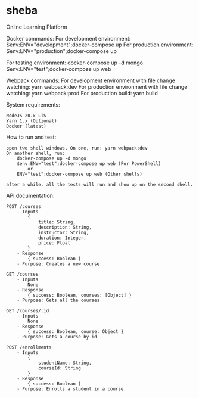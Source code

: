 # sheba
Online Learning Platform

Docker commands:
    For development environment: $env:ENV="development";docker-compose up
    For production environment: $env:ENV="production";docker-compose up

For testing environment:
    docker-compose up -d mongo
    $env:ENV="test";docker-compose up web

Webpack commands:
    For development environment with file change watching: yarn webpack:dev
    For production environment with file change watching: yarn webpack:prod
    For production build: yarn build

System requirements:

    NodeJS 20.x LTS
    Yarn 1.x (Optional)
    Docker (latest)

How to run and test:

    open two shell windows. On one, run: yarn webpack:dev
    On another shell, run:
        docker-compose up -d mongo
        $env:ENV="test";docker-compose up web (For PowerShell)
            or
        ENV="test";docker-compose up web (Other shells)

    after a while, all the tests will run and show up on the second shell.

API documentation:

    POST /courses
        - Inputs
            {
                title: String,
                description: String,
                instructor: String,
                duration: Integer,
                price: Float
            }
        - Response
            { success: Boolean }
        - Purpose: Creates a new course

    GET /courses
        - Inputs
            None
        - Response
            { success: Boolean, courses: [Object] }
        - Purpose: Gets all the courses

    GET /courses/:id
        - Inputs
            None
        - Response
            { success: Boolean, course: Object }
        - Purpose: Gets a course by id

    POST /enrollments
        - Inputs
            {
                studentName: String,
                courseId: String
            }
        - Response
            { success: Boolean }
        - Purpose: Enrolls a student in a course